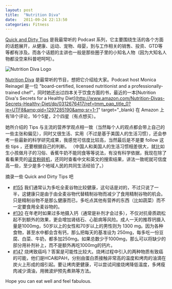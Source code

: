 ```yaml
---
layout: post
title:  "Nutrition Diva"
date:   2011-09-24 22:13:50
categories: Fitness
---
```



[Quick and Dirty Tips](http://www.quickanddirtytips.com) 是我最常听的 Podcast 系列，它主要围绕生活的各个方面的话题展开，从健康、运动、宠物、母婴，到与工作相关的销售、投资、GTD等等都有涉及。而各个话题的主讲也一般是那些圈子里的小知名人物（因为大知名人物都没空来科普吧呵呵）。


![Nutrition Diva Logo](http://blog.rickysu.com/wp-content/uploads/2011/09/diva.jpg)
 
[Nutrition Diva](http://nutritiondiva.quickanddirtytips.com) 是最常听的节目，想把它介绍给大家。Podcast host Monica Reinagel 是一位 "board-certified, licensed nutritionist and a professionally-trained chef"，同时她还出过四本关于饮食方面的书，最近的一本[Nutrition Diva's Secrets for a Healthy Diet](http://www.amazon.com/Nutrition-Divas-Secrets-Healthy-Diet/dp/0312676417/ref=tmm_pap_title_0?ie=UTF8&amp;qid=1297285190&amp;sr=1-1" target="_blank) 在 Amazon 上有18个评论，16个5星，2个四星（有点想买）。

她所介绍的 Tips 与主流的营养学观点相一致（当然每个人的观点都会带上自己的一些主张和偏见），同时又很生活、实用（不过是基于美国人的生活习惯），还会参考一些最新的科学研究成果，我感觉可信度比较高，当然最后是不是要 follow 这些 tips ，还要根据自己的判断。 （中国人和美国人的生活习惯相差很大，就比如生小孩做月子的习俗、香蕉牛奶不能同食等等说法，有没有科学依据，我现在除了看看果壳的[谣言粉碎机](http://www.guokr.com/site/fact/")，还同时查看中文和英文的搜索结果，讲法一致呢就可信度高一些，至少是多个地域人民的共同生活经验了。）

摘录一些 Quick and Dirty Tips 吧

- [#155](http://nutritiondiva.quickanddirtytips.com/the-truth-about-whole-grains.aspx) 我们通常认为多吃全麦谷物比较健康，这句话是对的，不过只说了一半，这健康只是由于由全麦谷物代替精制谷物而减少了食用精制谷物的机会。只是精制谷物不是那么健康而已，多吃点其他有营养的东西（比如蔬菜）而不一定要食用全麦谷物的。
- [#130](http://nutritiondiva.quickanddirtytips.com/are-you-getting-enough-calcium.aspx) 在年老时如果过多地摄入钙（通常是补剂才会过多），不仅对抗骨质疏松起不到额外的效果，更会增加肾结石、心脏病等风险。成人一天的推荐钙摄入量是1000mg，50岁以上的女性和70岁以上的男性则为 1300 mg。因为各种食物，甚至水中都会含有钙，那么把每天的基准设为 250mg，每多吃一份豆腐、白菜、牛奶，都多加250mg。如果总数少于1000mg，那么可以将缺少的部分用补剂补上，而不是额外再吃1000mg的钙片。
- [#147](ttp://nutritiondiva.quickanddirtytips.com/does-grilled-meat-cause-cancer.aspx) 烧烤致癌吗？答案是可能性比较大。烧烤过程中引入的两种物质有致癌的可能，他们是HCA和PAH，分别由蛋白质接触非常高的温度和烤肉的油滴在炭火上形成的烟引起。要让烤肉更健康，可以尝试间接烧烤降低温度，多烤瘦肉减少滴油，用微波炉预先煮熟等方法。

Hope you can eat well and feel fabulous.